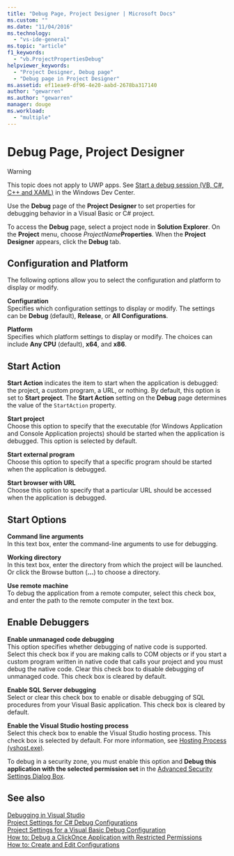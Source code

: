 ```yaml
---
title: "Debug Page, Project Designer | Microsoft Docs"
ms.custom: ""
ms.date: "11/04/2016"
ms.technology: 
  - "vs-ide-general"
ms.topic: "article"
f1_keywords: 
  - "vb.ProjectPropertiesDebug"
helpviewer_keywords: 
  - "Project Designer, Debug page"
  - "Debug page in Project Designer"
ms.assetid: ef11eae9-df96-4e20-aabd-2678ba317140
author: "gewarren"
ms.author: "gewarren"
manager: douge
ms.workload: 
  - "multiple"
---
```

# Debug Page, Project Designer
> [!WARNING]
>  This topic does not apply to UWP apps. See [Start a debug session (VB, C#, C++ and XAML)](../../debugger/start-a-debugging-session-for-a-store-app-in-visual-studio-vb-csharp-cpp-and-xaml.md) in the Windows Dev Center.  
  
 Use the **Debug** page of the **Project Designer** to set properties for debugging behavior in a Visual Basic or C# project.  
  
 To access the **Debug** page, select a project node in **Solution Explorer**. On the **Project** menu, choose *ProjectName***Properties**. When the **Project Designer** appears, click the **Debug** tab.  
  
## Configuration and Platform  
 The following options allow you to select the configuration and platform to display or modify.  
  
 **Configuration**  
 Specifies which configuration settings to display or modify. The settings can be **Debug** (default), **Release**, or **All Configurations**.
  
 **Platform**  
 Specifies which platform settings to display or modify. The choices can include **Any CPU** (default), **x64**, and **x86**.
  
## Start Action  
 **Start Action** indicates the item to start when the application is debugged: the project, a custom program, a URL, or nothing. By default, this option is set to **Start project**. The **Start Action** setting on the **Debug** page determines the value of the `StartAction` property.  
  
 **Start project**  
 Choose this option to specify that the executable (for Windows Application and Console Application projects) should be started when the application is debugged. This option is selected by default.  
  
 **Start external program**  
 Choose this option to specify that a specific program should be started when the application is debugged.  
  
 **Start browser with URL**  
 Choose this option to specify that a particular URL should be accessed when the application is debugged.  
  
## Start Options  
 **Command line arguments**  
 In this text box, enter the command-line arguments to use for debugging.  
  
 **Working directory**  
 In this text box, enter the directory from which the project will be launched. Or click the Browse button (**...**) to choose a directory.  
  
 **Use remote machine**  
 To debug the application from a remote computer, select this check box, and enter the path to the remote computer in the text box.  
  
## Enable Debuggers  
 **Enable unmanaged code debugging**  
 This option specifies whether debugging of native code is supported. Select this check box if you are making calls to COM objects or if you start a custom program written in native code that calls your project and you must debug the native code. Clear this check box to disable debugging of unmanaged code. This check box is cleared by default.  
  
 **Enable SQL Server debugging**  
 Select or clear this check box to enable or disable debugging of SQL procedures from your Visual Basic application. This check box is cleared by default.  
  
 **Enable the Visual Studio hosting process**  
 Select this check box to enable the Visual Studio hosting process. This check box is selected by default. For more information, see [Hosting Process (vshost.exe)](../../ide/hosting-process-vshost-exe.md).  
  
 To debug in a security zone, you must enable this option and **Debug this application with the selected permission set** in the [Advanced Security Settings Dialog Box](../../ide/reference/advanced-security-settings-dialog-box.md).  
  
## See also

[Debugging in Visual Studio](../../debugger/debugging-in-visual-studio.md)  
[Project Settings for  C# Debug Configurations](../../debugger/project-settings-for-csharp-debug-configurations.md)  
[Project Settings for a Visual Basic Debug Configuration](../../debugger/project-settings-for-a-visual-basic-debug-configuration.md)  
[How to: Debug a ClickOnce Application with Restricted Permissions](../../deployment/how-to-debug-a-clickonce-application-with-restricted-permissions.md)  
[How to: Create and Edit Configurations](../../ide/how-to-create-and-edit-configurations.md)